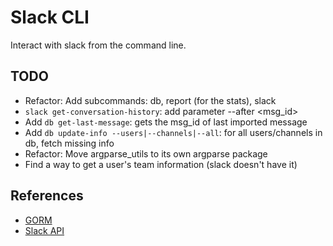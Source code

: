 # Slack CLI

Interact with slack from the command line.

## TODO

* Refactor: Add subcommands: db, report (for the stats), slack
* `slack get-conversation-history`: add parameter --after <msg_id>
* Add `db get-last-message`: gets the msg_id of last imported message
* Add `db update-info --users|--channels|--all`:
  for all users/channels in db, fetch missing info
* Refactor: Move argparse_utils to its own argparse package
* Find a way to get a user's team information (slack doesn't have it) 

## References

* [GORM](https://gorm.io/)
* [Slack API](https://api.slack.com)
